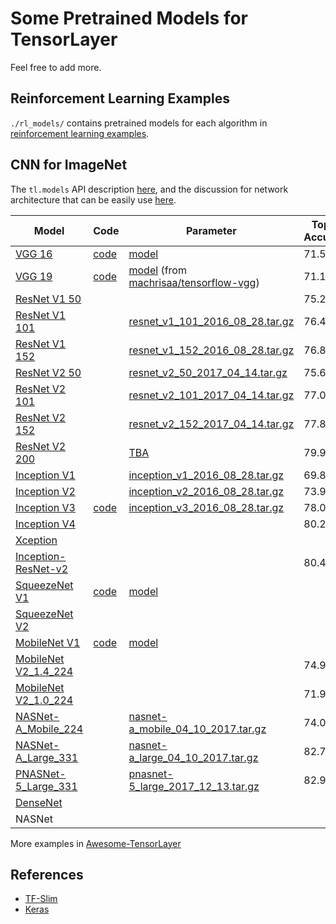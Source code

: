 # Some Pretrained Models for TensorLayer

Feel free to add more.

## Reinforcement Learning Examples
`./rl_models/` contains pretrained models for each algorithm in [reinforcement learning examples](https://github.com/tensorlayer/tensorlayer/tree/master/examples/reinforcement_learning).

## CNN for ImageNet

The `tl.models` API description [here](http://tensorlayer.readthedocs.io/en/latest/modules/models.html), and the discussion for network architecture that can be easily use [here](https://github.com/tensorlayer/tensorlayer/issues/367).

| Model                                                        | Code                                                         | Parameter                                                    | Top-1 Accuracy | Top-5 Accuracy |
| ------------------------------------------------------------ | ------------------------------------------------------------ | ------------------------------------------------------------ | -------------- | -------------- |
| [VGG 16](http://arxiv.org/abs/1409.1556.pdf)                 | [code](https://github.com/tensorlayer/tensorlayer/blob/master/examples/pretrained_cnn/tutorial_models_vgg16.py) | [model](https://www.cs.toronto.edu/~frossard/vgg16/vgg16_weights.npz) | 71.5           | 89.8           |
| [VGG 19](http://arxiv.org/abs/1409.1556.pdf)                 | [code](https://github.com/tensorlayer/tensorlayer/blob/master/examples/pretrained_cnn/tutorial_models_vgg19.py) | [model](https://drive.google.com/file/d/1pZ0v-sLj-glfSx3Cssk_aBFRI8mF0hiq/view?usp=sharing) (from [machrisaa/tensorflow-vgg](https://github.com/machrisaa/tensorflow-vgg)) | 71.1           | 89.8           |
| [ResNet V1 50](https://arxiv.org/abs/1512.03385)             |                                                              |                                                              | 75.2           | 92.2           |
| [ResNet V1 101](https://arxiv.org/abs/1512.03385)            |                                                              | [resnet_v1_101_2016_08_28.tar.gz](http://download.tensorflow.org/models/resnet_v1_101_2016_08_28.tar.gz) | 76.4           | 92.9           |
| [ResNet V1 152](https://arxiv.org/abs/1512.03385)            |                                                              | [resnet_v1_152_2016_08_28.tar.gz](http://download.tensorflow.org/models/resnet_v1_152_2016_08_28.tar.gz) | 76.8           | 93.2           |
| [ResNet V2 50](https://arxiv.org/abs/1603.05027)             |                                                              | [resnet_v2_50_2017_04_14.tar.gz](http://download.tensorflow.org/models/resnet_v2_50_2017_04_14.tar.gz) | 75.6           | 92.8           |
| [ResNet V2 101](https://arxiv.org/abs/1603.05027)            |                                                              | [resnet_v2_101_2017_04_14.tar.gz](http://download.tensorflow.org/models/resnet_v2_101_2017_04_14.tar.gz) | 77.0           | 93.7           |
| [ResNet V2 152](https://arxiv.org/abs/1603.05027)            |                                                              | [resnet_v2_152_2017_04_14.tar.gz](http://download.tensorflow.org/models/resnet_v2_152_2017_04_14.tar.gz) | 77.8           | 94.1           |
| [ResNet V2 200](https://arxiv.org/abs/1603.05027)            |                                                              | [TBA]()                                                      | 79.9\*         | 95.2\*         |
| [Inception V1](http://arxiv.org/abs/1409.4842v1)             |                                                              | [inception_v1_2016_08_28.tar.gz](http://download.tensorflow.org/models/inception_v1_2016_08_28.tar.gz) | 69.8           | 89.6           |
| [Inception V2](http://arxiv.org/abs/1502.03167)              |                                                              | [inception_v2_2016_08_28.tar.gz](http://download.tensorflow.org/models/inception_v2_2016_08_28.tar.gz) | 73.9           | 91.8           |
| [Inception V3](http://arxiv.org/abs/1512.00567)              | [code](https://github.com/tensorlayer/tensorlayer/blob/TensorLayer2.0/master/examples/pretrained_cnn/tutorial_inceptionV3_tfslim.py) | [inception_v3_2016_08_28.tar.gz](http://download.tensorflow.org/models/inception_v3_2016_08_28.tar.gz) | 78.0           | 93.9           |
| [Inception V4](http://arxiv.org/abs/1602.07261)              |                                                              |                                                              | 80.2           | 95.2           |
| [Xception](http://openaccess.thecvf.com/content_cvpr_2017/papers/Chollet_Xception_Deep_Learning_CVPR_2017_paper.pdf) |                                                              |                                                              |                |                |
| [Inception-ResNet-v2](http://arxiv.org/abs/1602.07261)       |                                                              |                                                              | 80.4           | 95.3           |
| [SqueezeNet V1](https://arxiv.org/abs/1602.07360)            | [code](https://github.com/tensorlayer/tensorlayer/blob/master/examples/pretrained_cnn/tutorial_models_squeezenetv1.py) | [model](https://github.com/tensorlayer/pretrained-models/blob/master/models/squeezenet.npz) |                |                |
| [SqueezeNet V2](https://arxiv.org/abs/1602.07360)            |                                                              |                                                              |                |                |
| [MobileNet V1](https://arxiv.org/pdf/1704.04861.pdf)         | [code](https://github.com/tensorlayer/tensorlayer/blob/master/examples/pretrained_cnn/tutorial_models_mobilenetv1.py) | [model](https://github.com/tensorlayer/pretrained-models/blob/master/models/mobilenet.npz) |                |                |
| [MobileNet V2_1.4_224](https://arxiv.org/abs/1801.04381)     |                                                              |                                                              | 74.9           | 92.5           |
| [MobileNet V2_1.0_224](https://arxiv.org/abs/1801.04381)     |                                                              |                                                              | 71.9           | 91.0           |
| [NASNet-A_Mobile_224](https://arxiv.org/abs/1707.07012)      |                                                              | [nasnet-a_mobile_04_10_2017.tar.gz](https://storage.googleapis.com/download.tensorflow.org/models/nasnet-a_mobile_04_10_2017.tar.gz) | 74.0           | 91.6           |
| [NASNet-A_Large_331](https://arxiv.org/abs/1707.07012)       |                                                              | [nasnet-a_large_04_10_2017.tar.gz](https://storage.googleapis.com/download.tensorflow.org/models/nasnet-a_large_04_10_2017.tar.gz) | 82.7           | 96.2           |
| [PNASNet-5_Large_331](https://arxiv.org/abs/1712.00559)      |                                                              | [pnasnet-5_large_2017_12_13.tar.gz](https://storage.googleapis.com/download.tensorflow.org/models/pnasnet-5_large_2017_12_13.tar.gz) | 82.9           | 96.2           |
| [DenseNet](https://arxiv.org/abs/1608.06993)                 |                                                              |                                                              |                |                |
| NASNet                                                       |                                                              |                                                              |                |                |

More examples in [Awesome-TensorLayer](https://github.com/tensorlayer/awesome-tensorlayer/edit/master/readme.md)

## References

- [TF-Slim](https://github.com/tensorflow/models/tree/master/research/slim#pre-trained-models)
- [Keras](https://keras.io/applications/#applications)
